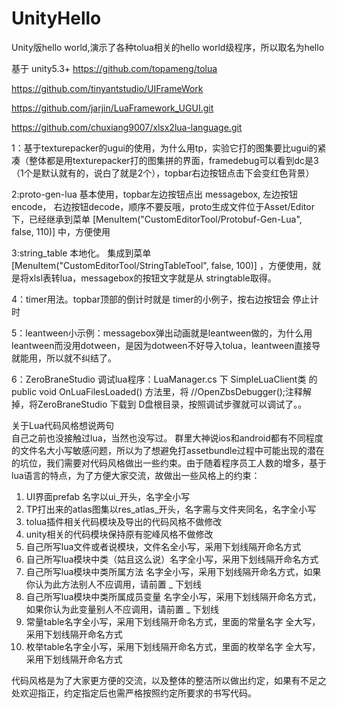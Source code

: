 # UnityHello
Unity版hello world,演示了各种tolua相关的hello world级程序，所以取名为hello

基于  unity5.3+
https://github.com/topameng/tolua

https://github.com/tinyantstudio/UIFrameWork

https://github.com/jarjin/LuaFramework_UGUI.git

https://github.com/chuxiang9007/xlsx2lua-language.git

1：基于texturepacker的ugui的使用，为什么用tp，实验它打的图集要比ugui的紧凑（整体都是用texturepacker打的图集拼的界面，framedebug可以看到dc是3（1个是默认就有的，说白了就是2个），topbar右边按钮点击下会变红色背景） 

2:proto-gen-lua 基本使用，topbar左边按钮点出 messagebox, 左边按钮 encode， 右边按钮decode，顺序不要反哦，proto生成文件位于Asset/Editor下，已经继承到菜单    [MenuItem("CustomEditorTool/Protobuf-Gen-Lua", false, 110)]  中，方便使用

3:string_table 本地化。 集成到菜单[MenuItem("CustomEditorTool/StringTableTool", false, 100)] ，方便使用，就是将xlsl表转lua，messagebox的按钮文字就是从 stringtable取得。

4：timer用法。topbar顶部的倒计时就是 timer的小例子，按右边按钮会 停止计时

5：leantween小示例：messagebox弹出动画就是leantween做的，为什么用leantween而没用dotween，是因为dotween不好导入tolua，leantween直接导就能用，所以就不纠结了。

6：ZeroBraneStudio 调试lua程序：LuaManager.cs 下 SimpleLuaClient类 的public void OnLuaFilesLoaded() 方法里，将   //OpenZbsDebugger();注释解掉，将ZeroBraneStudio 下载到 D盘根目录，按照调试步骤就可以调试了。。

关于Lua代码风格想说两句</br>
自己之前也没接触过lua，当然也没写过。
群里大神说ios和android都有不同程度的文件名大小写敏感问题，所以为了想避免打assetbundle过程中可能出现的潜在的坑位，我们需要对代码风格做出一些约束。由于随着程序员工人数的增多，基于lua语言的特点，为了方便大家交流，故做出一些风格上的约束：

1. UI界面prefab 名字以ui_开头，名字全小写
2. TP打出来的atlas图集以res_atlas_开头，名字需与文件夹同名，名字全小写
3. tolua插件相关代码模块及导出的代码风格不做修改
4. unity相关的代码模块保持原有驼峰风格不做修改
5. 自己所写lua文件或者说模块，文件名全小写，采用下划线隔开命名方式
6. 自己所写lua模块中类（姑且这么说）名字全小写，采用下划线隔开命名方式
7. 自己所写lua模块中类所属方法 名字全小写，采用下划线隔开命名方式，如果你认为此方法别人不应调用，请前置 _ 下划线
8. 自己所写lua模块中类所属成员变量 名字全小写，采用下划线隔开命名方式，如果你认为此变量别人不应调用，请前置 _ 下划线
9. 常量table名字全小写，采用下划线隔开命名方式，里面的常量名字  全大写，采用下划线隔开命名方式
10. 枚举table名字全小写，采用下划线隔开命名方式，里面的枚举名字  全大写，采用下划线隔开命名方式

代码风格是为了大家更方便的交流，以及整体的整洁所以做出约定，如果有不足之处欢迎指正，约定指定后也需严格按照约定所要求的书写代码。
